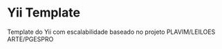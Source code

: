 Yii Template
==================================

Template do Yii com escalabilidade baseado no projeto PLAVIM/LEILOES ARTE/PGESPRO